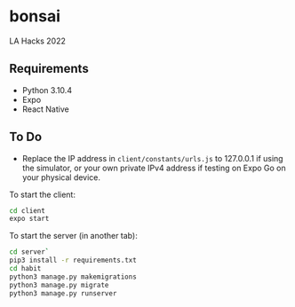 # bonsai
LA Hacks 2022

## Requirements
- Python 3.10.4
- Expo
- React Native

## To Do
- Replace the IP address in `client/constants/urls.js` to 127.0.0.1 if using the simulator, or your own private IPv4 address if testing on Expo Go on your physical device.

To start the client:
```sh
cd client
expo start
```

To start the server (in another tab):
```sh
cd server`
pip3 install -r requirements.txt
cd habit
python3 manage.py makemigrations
python3 manage.py migrate
python3 manage.py runserver
```
